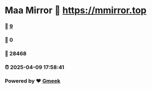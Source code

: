 # Maa Mirror :link: https://mmirror.top 
### :page_facing_up: [9](https://mmirror.top/tag.html) 
### :speech_balloon: 0 
### :hibiscus: 28468 
### :alarm_clock: 2025-04-09 17:58:41 
### Powered by :heart: [Gmeek](https://github.com/Meekdai/Gmeek)
